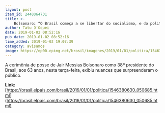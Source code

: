 ```yaml
---
layout: post
item_id: 2440064731
title: >-
    Bolsonaro: “O Brasil começa a se libertar do socialismo, e do politicamente correto”
author: Tatu D'Oquei
date: 2019-01-02 08:52:16
pub_date: 2019-01-02 08:52:16
time_added: 2019-01-02 19:07:39
category: avisamos
image: https://ep00.epimg.net/brasil/imagenes/2019/01/01/politica/1546380630_050685_1546387171_rrss_normal.jpg
---
```


A cerimônia de posse de Jair Messias Bolsonaro como 38º presidente do Brasil, aos 63 anos, nesta terça-feira, exibiu nuances que surpreenderam o público.

**Link:** [https://brasil.elpais.com/brasil/2019/01/01/politica/1546380630_050685.html](https://brasil.elpais.com/brasil/2019/01/01/politica/1546380630_050685.html)

